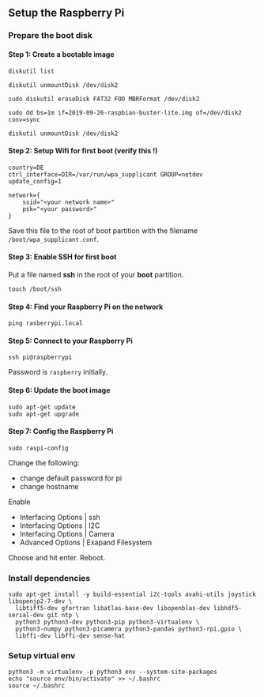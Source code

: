 ## Setup the Raspberry Pi

### Prepare the boot disk

#### Step 1: Create a bootable image

```shell
diskutil list

diskutil unmountDisk /dev/disk2

sudo diskutil eraseDisk FAT32 FOO MBRFormat /dev/disk2

sudo dd bs=1m if=2019-09-26-raspbian-buster-lite.img of=/dev/disk2 conv=sync

diskutil unmountDisk /dev/disk2
```

#### Step 2: Setup Wifi for first boot (verify this !)

```shell
country=DE
ctrl_interface=DIR=/var/run/wpa_supplicant GROUP=netdev
update_config=1

network={
    ssid="<your network name>"
    psk="<your password>"
}
```

Save this file to the root of boot partition with the filename `/boot/wpa_supplicant.conf`.

#### Step 3: Enable SSH for first boot

Put a file named **ssh** in the root of your **boot** partition.

```shell
touch /boot/ssh
```


#### Step 4: Find your Raspberry Pi on the network

```shell
ping rasberrypi.local
```

#### Step 5: Connect to your Raspberry Pi

```shell
ssh pi@raspberrypi
```

Password is `raspberry` initially.

#### Step 6: Update the boot image

```shell
sudo apt-get update
sudo apt-get upgrade
```

#### Step 7: Config the Raspberry Pi

```shell
sudo raspi-config
```
 
Change the following:

* change default password for pi
* change hostname

Enable

* Interfacing Options | ssh
* Interfacing Options | I2C
* Interfacing Options | Camera
* Advanced Options | Exapand Filesystem

Choose and hit enter. Reboot.

### Install dependencies

```shell
sudo apt-get install -y build-essential i2c-tools avahi-utils joystick libopenjp2-7-dev \
  libtiff5-dev gfortran libatlas-base-dev libopenblas-dev libhdf5-serial-dev git ntp \
  python3 python3-dev python3-pip python3-virtualenv \
  python3-numpy python3-picamera python3-pandas python3-rpi.gpio \
  libffi-dev libffi-dev sense-hat
```

### Setup virtual env

```shell
python3 -m virtualenv -p python3 env --system-site-packages
echo "source env/bin/activate" >> ~/.bashrc
source ~/.bashrc
```
